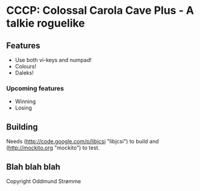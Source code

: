 # CCCP: Colossal Carola Cave Plus - A talkie roguelike

## Features

* Use both vi-keys and numpad!
* Colours!
* Daleks!

### Upcoming features

* Winning
* Losing

## Building

Needs (http://code.google.com/p/libjcsi "libjcsi") to build and (http://mockito.org "mockito") to test.

## Blah blah blah
Copyright Oddmund Strømme